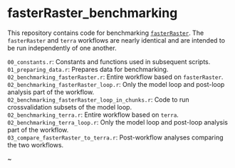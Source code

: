 # fasterRaster_benchmarking
This repository contains code for benchmarking <a href = 'https://github.com/adamlilith/fasterRaster'>`fasterRaster`</a>. The `fasterRaster` and `terra` workflows are nearly identical and are intended to be run independently of one another.  

`00_constants.r`: Constants and functions used in subsequent scripts.  
`01_preparing_data.r`: Prepares data for benchmarking.  
`02_benchmarking_fasterRaster.r`: Entire workflow based on `fasterRaster`.  
`02_benchmarking_fasterRaster_loop.r`: Only the model loop and post-loop analysis part of the workflow.  
`02_benchmarking_fasterRaster_loop_in_chunks.r`: Code to run crossvalidation subsets of the model loop.  
`02_benchmarking_terra.r`:   Entire workflow based on `terra`.  
`02_benchmarking_terra_loop.r`: Only the model loop and post-loop analysis part of the workflow.  
`03_compare_fasterRaster_to_terra.r`: Post-workflow analyses comparing the two workflows.  

~
